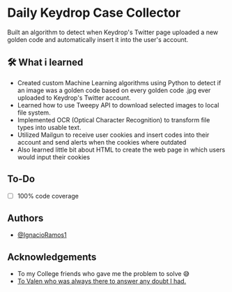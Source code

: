 
# Daily Keydrop Case Collector

Built an algorithm to detect when Keydrop's Twitter page uploaded a new golden code and automatically insert it into the user's account.
## 🛠 What i learned

- Created custom Machine Learning algorithms using Python to detect if an image was a golden code based on every golden code .jpg ever uploaded to Keydrop's Twitter account.
- Learned how to use Tweepy API to download selected images to local file system.
- Implemented OCR (Optical Character Recognition) to transform file types into usable text.
- Utilized Mailgun to receive user cookies and insert codes into their account and send alerts when the cookies where outdated
- Also learned little bit about HTML to create the web page in which users would input their cookies


## To-Do
- [ ]  100% code coverage





## Authors

- [@IgnacioRamos1](https://github.com/IgnacioRamos1)



## Acknowledgements

- To my College friends who gave me the problem to solve 😅
 - [To Valen who was always there to answer any doubt I had.](https://github.com/DobleV55)

 
